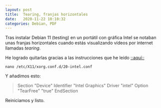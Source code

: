 ```yaml
---
layout: post
title:  Tearing, franjas horizontales
date:   2020-11-22 10:10:32
categories: Debian, PDF
---
```

Tras instalar Debian 11 (testing) en un portátil con gráfica Intel se notaban unas franjas horizontales cuando estás visualizando vídeos por internet llamadas *tearing*.

He logrado quitarlas gracias a las instrucciones que he leído [::aquí::](https://www.sololinux.es/que-es-el-screen-tearing-y-como-solucionarlo/)


`nano /etc/X11/xorg.conf.d/20-intel.conf`

Y añadimos esto:

> Section "Device"
>     Identifier "Intel Graphics"
>     Driver "intel"
>     Option "TearFree" "true"
> EndSection

Reiniciamos y listo.